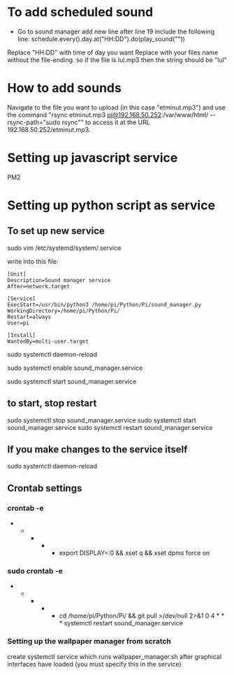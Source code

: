 # To add scheduled sound
- Go to sound manager add new line after line 19
include the following line:
schedule.every().day.at("HH:DD").do(play_sound("<name of file>"))

Replace "HH:DD" with time of day you want
Replace <name of file> with your files name without the file-ending. so if the file is lul.mp3 then the string should be "lul"

# How to add sounds
Navigate to the file you want to upload (in this case "etminut.mp3") and use the command "rsync etminut.mp3 pi@192.168.50.252:/var/www/html/ --rsync-path="sudo rsync"" to access it at the URL 192.168.50.252/etminut.mp3.


# Setting up javascript service
PM2

# Setting up python script as service
## To set up new service
sudo vim /etc/systemd/system/<name-of-service>.service

write into this file:

```
[Unit]
Description=Sound manager service
After=network.target

[Service]
ExecStart=/usr/bin/python3 /home/pi/Python/Pi/sound_manager.py
WorkingDirectory=/home/pi/Python/Pi/
Restart=always
User=pi

[Install]
WantedBy=multi-user.target
```

sudo systemctl daemon-reload

sudo systemctl enable sound_manager.service

sudo systemctl start sound_manager.service

## to start, stop restart
sudo systemctl stop sound_manager.service
sudo systemctl start sound_manager.service
sudo systemctl restart sound_manager.service

## If you make changes to the service itself
sudo systemctl daemon-reload


## Crontab settings

### crontab -e
* * * * * export DISPLAY=:0 && xset q && xset dpms force on

### sudo crontab -e
* * * * * cd /home/pi/Python/Pi/ && git pull >/dev/null 2>&1
0 4 * * * systemctl restart sound_manager.service


### Setting up the wallpaper manager from scratch
create systemctl service which runs wallpaper_manager.sh after graphical interfaces have loaded (you must specify this in the service)

